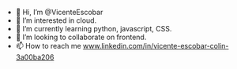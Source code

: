- 👋 Hi, I’m @VicenteEscobar
- 👀 I’m interested in cloud.
- 🌱 I’m currently learning python, javascript, CSS.
- 💞️ I’m looking to collaborate on frontend.
- 📫 How to reach me www.linkedin.com/in/vicente-escobar-colin-3a00ba206

<!---
VicenteEscobar/VicenteEscobar is a ✨ special ✨ repository because its `README.md` (this file) appears on your GitHub profile.
You can click the Preview link to take a look at your changes.
--->
